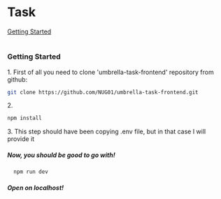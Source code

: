 # Task

[Getting Started](#Getting-Started)

#

### Getting Started

1\. First of all you need to clone 'umbrella-task-frontend' repository from github:

```sh
git clone https://github.com/NUG01/umbrella-task-frontend.git
```

2\.

```sh
npm install
```

3\. This step should have been copying .env file, but in that case I will provide it

##### Now, you should be good to go with!

```sh
  npm run dev

```

##### Open on localhost!
